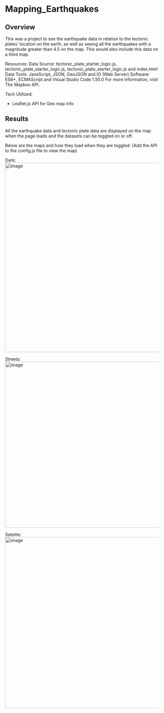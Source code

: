 # Mapping_Earthquakes
## Overview
This was a project to see the earthquake data in relation to the tectonic plates’ location on the earth, as well as seeing all the earthquakes with a magnitude greater than 4.5 on the map. This would also include this data on a third map.

Resources:
Data Source: tectonic_plate_starter_logic.js, tectonic_plate_starter_logic.js, tectonic_plate_starter_logic.js and index.html
Data Tools: JavaScript, JSON, GeoJSON and IO (Web Server)
Software: ES6+, ECMAScript and Visual Studio Code 1.50.0
For more information, visit The Mapbox API.

Tech Utilized:
- Leaflet.js API for Geo map info

## Results

All the earthquake data and tectonic plate data are displayed on the map when the page loads and the datasets can be toggled on or off.

Below are the maps and how they load when they are toggled:
(Add the API to the config.js file to view the map)

Dark:
<img width="620" alt="image" src="https://user-images.githubusercontent.com/36766602/161447051-ecbb05ef-f8e7-4699-8339-6d6ebd46dd45.png">

Streets:
<img width="543" alt="image" src="https://user-images.githubusercontent.com/36766602/161447099-4aaff217-3f52-4b84-816b-b1e506a8e318.png">

Satelite:
<img width="559" alt="image" src="https://user-images.githubusercontent.com/36766602/161447086-782c7bdd-7900-4838-b110-13f9fd14688c.png">
